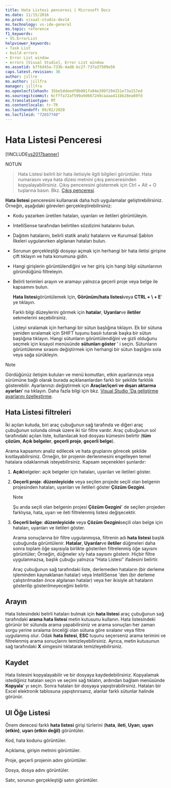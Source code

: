 ```yaml
---
title: Hata Listesi penceresi | Microsoft Docs
ms.date: 11/15/2016
ms.prod: visual-studio-dev14
ms.technology: vs-ide-general
ms.topic: reference
f1_keywords:
- VS.ErrorList
helpviewer_keywords:
- Task List
- build errors
- Error List window
- errors [Visual Studio], Error List window
ms.assetid: b7f6d45a-733b-4ad8-bc2f-737a37509e56
caps.latest.revision: 36
author: jillre
ms.author: jillfra
manager: jillfra
ms.openlocfilehash: 35be5ddeedf0b081fa94e399f294151e73a157ed
ms.sourcegitcommit: 6cfffa72af599a9d667249caaaa411bb28ea69fd
ms.translationtype: MT
ms.contentlocale: tr-TR
ms.lasthandoff: 09/02/2020
ms.locfileid: "72657740"
---
```

# <a name="error-list-window"></a>Hata Listesi Penceresi
[!INCLUDE[vs2017banner](../../includes/vs2017banner.md)]

NOTUN
> Hata Listesi belirli bir hata iletisiyle ilgili bilgileri görüntüler. Hata numarasını veya hata dizesi metnini çıkış penceresinden kopyalayabilirsiniz. Çıkış penceresini göstermek için Ctrl + Alt + O tuşlarına basın. Bkz. [Çıkış penceresi](../../ide/reference/output-window.md).

 **Hata listesi** penceresini kullanarak daha hızlı uygulamalar geliştirebilirsiniz. Örneğin, aşağıdaki görevleri gerçekleştirebilirsiniz:

- Kodu yazarken üretilen hataları, uyarıları ve iletileri görüntüleyin.

- IntelliSense tarafından belirtilen sözdizimi hatalarını bulun.

- Dağıtım hatalarını, belirli statik analiz hatalarını ve Kurumsal Şablon İlkeleri uygulanırken algılanan hataları bulun.

- Sorunun gerçekleştiği dosyayı açmak için herhangi bir hata iletisi girişine çift tıklayın ve hata konumuna gidin.

- Hangi girişlerin görüntülendiğini ve her giriş için hangi bilgi sütunlarının göründüğünü filtreleyin.

- Belirli terimleri arayın ve aramayı yalnızca geçerli proje veya belge ile kapsamını bulun.

  **Hata listesi**görüntülemek Için, **Görünüm/hata listesi**veya **CTRL + \\ + E**' ye tıklayın.

  Farklı bilgi düzeylerini görmek için **hatalar**, **Uyarılar**ve **iletiler** sekmelerini seçebilirsiniz.

  Listeyi sıralamak için herhangi bir sütun başlığına tıklayın. Ek bir sütuna yeniden sıralamak için SHIFT tuşunu basılı tutarak başka bir sütun başlığına tıklayın. Hangi sütunların görüntülendiğini ve gizli olduğunu seçmek için kısayol menüsünde **sütunları göster** ' i seçin. Sütunların görüntülenme sırasını değiştirmek için herhangi bir sütun başlığını sola veya sağa sürükleyin.

> [!NOTE]
> Gördüğünüz iletişim kutuları ve menü komutları, etkin ayarlarınıza veya sürümüne bağlı olarak burada açıklananlardan farklı bir şekilde farklılık gösterebilir. Ayarlarınızı değiştirmek için **Araçlar/içeri ve dışarı aktarma ayarları**' na tıklayın. Daha fazla bilgi için bkz. [Visual Studio 'Da geliştirme ayarlarını özelleştirme](https://msdn.microsoft.com/22c4debb-4e31-47a8-8f19-16f328d7dcd3).

## <a name="error-list-filters"></a>Hata Listesi filtreleri
 İki açılan kutuda, biri araç çubuğunun sağ tarafında ve diğeri araç çubuğunun solunda olmak üzere iki tür filtre vardır. Araç çubuğunun sol tarafındaki açılan liste, kullanılacak kod dosyası kümesini belirtir (**tüm çözüm**, **Açık belgeler**, **geçerli proje**, **geçerli belge**).

 Arama kapsamını analiz edilecek ve hata gruplarını görecek şekilde kısıtlayabilirsiniz. Örneğin, bir projenin derlenmesini engelleyen temel hatalara odaklanmak isteyebilirsiniz. Kapsam seçenekleri şunlardır:

1. **Açık**belgeler: açık belgeler için hataları, uyarıları ve iletileri göster.

2. **Geçerli proje**: **düzenleyicide** veya seçilen projede seçili olan belgenin projesinden hataları, uyarıları ve iletileri göster **Çözüm Gezgini**.

   > [!NOTE]
   > Şu anda seçili olan belgenin projesi **Çözüm Gezgini**' de seçilen projeden farklıysa, hata, uyarı ve ileti filtrelenmiş listesi değişecektir.

3. **Geçerli belge**: **düzenleyicide** veya **Çözüm Gezgini**seçili olan belge için hataları, uyarıları ve iletileri göster.

   Arama sonuçlarına bir filtre uygulanmışsa, filtrenin adı **hata listesi** başlık çubuğunda görüntülenir. **Hatalar**, **Uyarılar**ve **iletiler** düğmeleri daha sonra toplam öğe sayısıyla birlikte gösterilen filtrelenmiş öğe sayısını görüntüler; Örneğin, düğmeler x/y hata sayısını gösterir. Hiçbir filtre uygulanmazsa, başlık çubuğu yalnızca "Hata Listesi" ifadesini belirtir.

   Araç çubuğunun sağ tarafındaki liste, derlemeden hataların (bir derleme işleminden kaynaklanan hatalar) veya IntelliSense 'den (bir derleme çalıştırılmadan önce algılanan hatalar) veya her ikisiyle ait hataların gösterilip gösterilmeyeceğini belirtir.

## <a name="search"></a>Arayın
 Hata listesindeki belirli hataları bulmak için **hata listesi** araç çubuğunun sağ tarafındaki **arama hata listesi** metin kutusunu kullanın. Hata listesindeki görünür bir sütunda arama yapabilirsiniz ve arama sonuçları her zaman sorgu yerine sıralama önceliği olan sütuna göre sıralanır veya filtre uygulanmış olur. Odak **hata listesi**, **ESC** tuşunu seçerseniz arama terimini ve filtrelenmiş arama sonuçlarını temizleyebilirsiniz. Ayrıca, metin kutusunun sağ tarafındaki **X** simgesini tıklatarak temizleyebilirsiniz.

## <a name="save"></a>Kaydet
 Hata listesini kopyalayabilir ve bir dosyaya kaydedebilirsiniz. Kopyalamak istediğiniz hataları seçin ve seçimi sağ tıklatın, ardından bağlam menüsünde **Kopyala**' yı seçin. Sonra hataları bir dosyaya yapıştırabilirsiniz. Hataları bir Excel elektronik tablosuna yapıştırırsanız, alanlar farklı sütunlar halinde görünür.

## <a name="ui-element-list"></a>UI Öğe Listesi
 Önem derecesi farklı **hata listesi** girişi türlerini (**hata**, **ileti**, **Uyarı**, **uyarı (etkin)**, **uyarı (etkin değil)** görüntüler.

 Kod, hata kodunu görüntüler.

 Açıklama, girişin metnini görüntüler.

 Proje, geçerli projenin adını görüntüler.

 Dosya, dosya adını görüntüler.

 Satır, sorunun gerçekleştiği satırı görüntüler.
